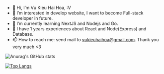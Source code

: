 - 👋 Hi, I’m Vu Kieu Hai Hoa, :V 
- 👀 I’m interested in develop website, I want to become Full-stack developer in future.
- 🌱 I’m currently learning NextJS and Nodejs and Go.
- 💞️ I have 1 years experiences about React and Node(Express) and Database.
- 📫 How to reach me: send mail to vukieuhaihoa@gmail.com.
Thank you very much <3 

<!---
vukieuhaihoa/vukieuhaihoa is a ✨ special ✨ repository because its `README.md` (this file) appears on your GitHub profile.
You can click the Preview link to take a look at your changes.
--->

![Anurag's GitHub stats](https://github-readme-stats.vercel.app/api?username=vukieuhaihoa&show_icons=true&theme=radical)

[![Top Langs](https://github-readme-stats.vercel.app/api/top-langs/?username=vukieuhaihoa&layout=compact)](https://github.com/anuraghazra/github-readme-stats)
